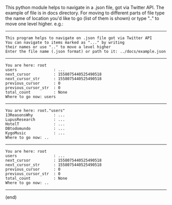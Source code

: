 This python module helps to navigate in a .json file, got
via Twitter API. The example of file is in docs directory.
For moving to different parts of file type the name of location
you'd like to go (list of them is shown) or type ".." to
move one level higher.
e.g.:
___________________________________________________________________
    This program helps to navigate on .json file got via Twitter API
    You can navigate to items marked as "..." by writing
    their names or use ".." to move a level higher
    Enter the file name (.json format) or path to it: ../docs/example.json
____________________________________________________________________
    You are here: root
    users                : ...
    next_cursor          : 1558075440525490518
    next_cursor_str      : 1558075440525490518
    previous_cursor      : 0
    previous_cursor_str  : 0
    total_count          : None
    Where to go now: users
____________________________________________________________________
    You are here: root."users"
    13ReasonsWhy         : ...
    LupusResearch        : ...
    HotelT               : ...
    DBtodomundo          : ...
    KygoMusic            : ...
    Where to go now: ..
____________________________________________________________________
    You are here: root
    users                : ...
    next_cursor          : 1558075440525490518
    next_cursor_str      : 1558075440525490518
    previous_cursor      : 0
    previous_cursor_str  : 0
    total_count          : None
    Where to go now: ..
____________________________________________________________________
(end)
